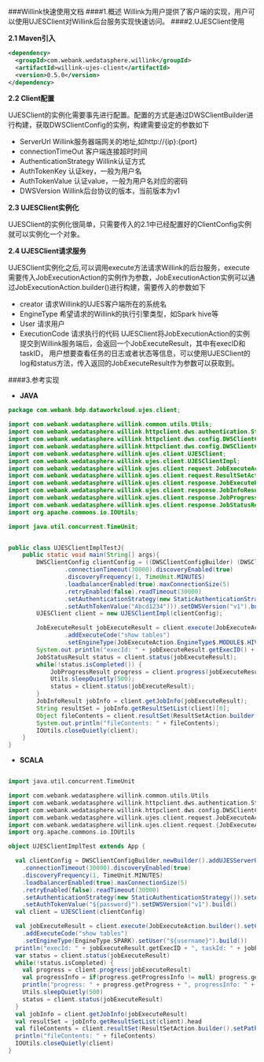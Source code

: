 ###Willink快速使用文档
####1.概述
Willink为用户提供了客户端的实现，用户可以使用UJESClient对Willink后台服务实现快速访问。
####2.UJESClient使用

**2.1 Maven引入**
```xml
<dependency>
  <groupId>com.webank.wedatasphere.willink</groupId>
  <artifactId>willink-ujes-client</artifactId>
  <version>0.5.0</version>
</dependency>
```


**2.2 Client配置**

UJESClient的实例化需要事先进行配置。配置的方式是通过DWSClientBuilder进行构建，获取DWSClientConfig的实例，构建需要设定的参数如下
- ServerUrl Willink服务器端网关的地址,如http://{ip}:{port}
- connectionTimeOut 客户端连接超时时间
- AuthenticationStrategy Willink认证方式
- AuthTokenKey 认证key，一般为用户名
- AuthTokenValue 认证value，一般为用户名对应的密码
- DWSVersion Willink后台协议的版本，当前版本为v1

**2.3 UJESClient实例化**

UJESClient的实例化很简单，只需要传入的2.1中已经配置好的ClientConfig实例就可以实例化一个对象。

**2.4 UJESClient请求服务**

UJESClient实例化之后,可以调用execute方法请求Willink的后台服务，execute需要传入JobExecutionAction的实例作为参数，JobExecutionAction实例可以通过JobExecutionAction.builder()进行构建，需要传入的参数如下
- creator 请求Willink的UJES客户端所在的系统名
- EngineType 希望请求的Willink的执行引擎类型，如Spark hive等
- User 请求用户
- ExecutionCode 请求执行的代码
UJESClient将JobExecutionAction的实例提交到Willink服务端后，会返回一个JobExecuteResult，其中有execID和taskID，
用户想要查看任务的日志或者状态等信息，可以使用UJESClient的log和status方法，传入返回的JobExecuteResult作为参数可以获取到。

####3.参考实现

- **JAVA**
```java
package com.webank.bdp.dataworkcloud.ujes.client;

import com.webank.wedatasphere.willink.common.utils.Utils;
import com.webank.wedatasphere.willink.httpclient.dws.authentication.StaticAuthenticationStrategy;
import com.webank.wedatasphere.willink.httpclient.dws.config.DWSClientConfig;
import com.webank.wedatasphere.willink.httpclient.dws.config.DWSClientConfigBuilder;
import com.webank.wedatasphere.willink.ujes.client.UJESClient;
import com.webank.wedatasphere.willink.ujes.client.UJESClientImpl;
import com.webank.wedatasphere.willink.ujes.client.request.JobExecuteAction;
import com.webank.wedatasphere.willink.ujes.client.request.ResultSetAction;
import com.webank.wedatasphere.willink.ujes.client.response.JobExecuteResult;
import com.webank.wedatasphere.willink.ujes.client.response.JobInfoResult;
import com.webank.wedatasphere.willink.ujes.client.response.JobProgressResult;
import com.webank.wedatasphere.willink.ujes.client.response.JobStatusResult;
import org.apache.commons.io.IOUtils;

import java.util.concurrent.TimeUnit;


public class UJESClientImplTestJ{
    public static void main(String[] args){
        DWSClientConfig clientConfig = ((DWSClientConfigBuilder) (DWSClientConfigBuilder.newBuilder().addUJESServerUrl("http://${ip}:${port}")
                .connectionTimeout(30000).discoveryEnabled(true)
                .discoveryFrequency(1, TimeUnit.MINUTES)
                .loadbalancerEnabled(true).maxConnectionSize(5)
                .retryEnabled(false).readTimeout(30000)
                .setAuthenticationStrategy(new StaticAuthenticationStrategy()).setAuthTokenKey("johnnwang")
                .setAuthTokenValue("Abcd1234"))).setDWSVersion("v1").build();
        UJESClient client = new UJESClientImpl(clientConfig);

        JobExecuteResult jobExecuteResult = client.execute(JobExecuteAction.builder().setCreator("UJESClient-Test")
                .addExecuteCode("show tables")
                .setEngineType(JobExecuteAction.EngineType$.MODULE$.HIVE()).setUser("johnnwang").build());
        System.out.println("execId: " + jobExecuteResult.getExecID() + ", taskId: " + jobExecuteResult.taskID());
        JobStatusResult status = client.status(jobExecuteResult);
        while(!status.isCompleted()) {
            JobProgressResult progress = client.progress(jobExecuteResult);
            Utils.sleepQuietly(500);
            status = client.status(jobExecuteResult);
        }
        JobInfoResult jobInfo = client.getJobInfo(jobExecuteResult);
        String resultSet = jobInfo.getResultSetList(client)[0];
        Object fileContents = client.resultSet(ResultSetAction.builder().setPath(resultSet).setUser(jobExecuteResult.getUser()).build()).getFileContent();
        System.out.println("fileContents: " + fileContents);
        IOUtils.closeQuietly(client);
    }
}
```

- **SCALA**
```scala

import java.util.concurrent.TimeUnit

import com.webank.wedatasphere.willink.common.utils.Utils
import com.webank.wedatasphere.willink.httpclient.dws.authentication.StaticAuthenticationStrategy
import com.webank.wedatasphere.willink.httpclient.dws.config.DWSClientConfigBuilder
import com.webank.wedatasphere.willink.ujes.client.request.JobExecuteAction.EngineType
import com.webank.wedatasphere.willink.ujes.client.request.{JobExecuteAction, ResultSetAction}
import org.apache.commons.io.IOUtils

object UJESClientImplTest extends App {

  val clientConfig = DWSClientConfigBuilder.newBuilder().addUJESServerUrl("http://${ip}:${port}")
    .connectionTimeout(30000).discoveryEnabled(true)
    .discoveryFrequency(1, TimeUnit.MINUTES)
    .loadbalancerEnabled(true).maxConnectionSize(5)
    .retryEnabled(false).readTimeout(30000)
    .setAuthenticationStrategy(new StaticAuthenticationStrategy()).setAuthTokenKey("${username}")
    .setAuthTokenValue("${password}").setDWSVersion("v1").build()
  val client = UJESClient(clientConfig)

  val jobExecuteResult = client.execute(JobExecuteAction.builder().setCreator("UJESClient-Test")
    .addExecuteCode("show tables")
    .setEngineType(EngineType.SPARK).setUser("${username}").build())
  println("execId: " + jobExecuteResult.getExecID + ", taskId: " + jobExecuteResult.taskID)
  var status = client.status(jobExecuteResult)
  while(!status.isCompleted) {
    val progress = client.progress(jobExecuteResult)
    val progressInfo = if(progress.getProgressInfo != null) progress.getProgressInfo.toList else List.empty
    println("progress: " + progress.getProgress + ", progressInfo: " + progressInfo)
    Utils.sleepQuietly(500)
    status = client.status(jobExecuteResult)
  }
  val jobInfo = client.getJobInfo(jobExecuteResult)
  val resultSet = jobInfo.getResultSetList(client).head
  val fileContents = client.resultSet(ResultSetAction.builder().setPath(resultSet).setUser(jobExecuteResult.getUser).build()).getFileContent
  println("fileContents: " + fileContents)
  IOUtils.closeQuietly(client)
}
```
